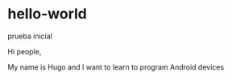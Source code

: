 # hello-world
prueba inicial

Hi people,

My name is Hugo and I want to learn to program Android devices
